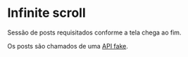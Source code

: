 # Infinite scroll
Sessão de posts requisitados conforme a tela chega ao fim.

Os posts são chamados de uma [API fake](https://jsonplaceholder.typicode.com).
